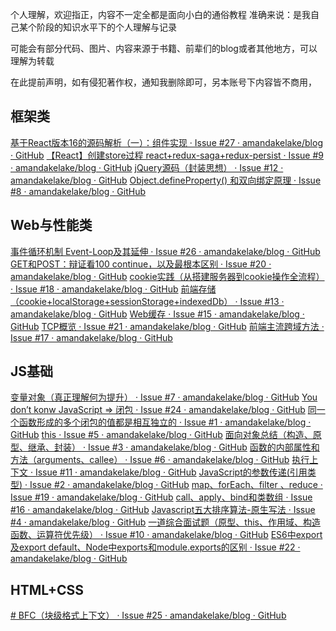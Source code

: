 个人理解，欢迎指正，内容不一定全都是面向小白的通俗教程
准确来说：是我自己某个阶段的知识水平下的个人理解与记录

可能会有部分代码、图片、内容来源于书籍、前辈们的blog或者其他地方，可以理解为转载

在此提前声明，如有侵犯著作权，通知我删除即可，另本账号下内容皆不商用，

## 框架类
[基于React版本16的源码解析（一）：组件实现 · Issue #27 · amandakelake/blog · GitHub](https://github.com/amandakelake/blog/issues/27)
[【React】创建store过程   react+redux-saga+redux-persist · Issue #9 · amandakelake/blog · GitHub](https://github.com/amandakelake/blog/issues/9)
[jQuery源码（封装思想） · Issue #12 · amandakelake/blog · GitHub](https://github.com/amandakelake/blog/issues/12)
[Object.defineProperty() 和双向绑定原理 · Issue #8 · amandakelake/blog · GitHub](https://github.com/amandakelake/blog/issues/8)

## Web与性能类
[事件循环机制 Event-Loop及其延伸 · Issue #26 · amandakelake/blog · GitHub](https://github.com/amandakelake/blog/issues/26)
[GET和POST：辩证看100 continue，以及最根本区别  · Issue #20 · amandakelake/blog · GitHub](https://github.com/amandakelake/blog/issues/20)
[cookie实践（从搭建服务器到cookie操作全流程） · Issue #18 · amandakelake/blog · GitHub](https://github.com/amandakelake/blog/issues/18)
[前端存储（cookie+localStorage+sessionStorage+indexedDb） · Issue #13 · amandakelake/blog · GitHub](https://github.com/amandakelake/blog/issues/13)
[Web缓存 · Issue #15 · amandakelake/blog · GitHub](https://github.com/amandakelake/blog/issues/15)
[TCP概览 · Issue #21 · amandakelake/blog · GitHub](https://github.com/amandakelake/blog/issues/21)
[前端主流跨域方法 · Issue #17 · amandakelake/blog · GitHub](https://github.com/amandakelake/blog/issues/17)

## JS基础

[变量对象（真正理解何为提升） · Issue #7 · amandakelake/blog · GitHub](https://github.com/amandakelake/blog/issues/7)
[You don’t konw JavaScript => 闭包 · Issue #24 · amandakelake/blog · GitHub](https://github.com/amandakelake/blog/issues/24)
[同一个函数形成的多个闭包的值都是相互独立的 · Issue #1 · amandakelake/blog · GitHub](https://github.com/amandakelake/blog/issues/1)
[this · Issue #5 · amandakelake/blog · GitHub](https://github.com/amandakelake/blog/issues/5)
[面向对象总结（构造、原型、继承、封装） · Issue #3 · amandakelake/blog · GitHub](https://github.com/amandakelake/blog/issues/3)
[函数的内部属性和方法（arguments、callee） · Issue #6 · amandakelake/blog · GitHub](https://github.com/amandakelake/blog/issues/6)
[执行上下文 · Issue #11 · amandakelake/blog · GitHub](https://github.com/amandakelake/blog/issues/11)
[JavaScript的参数传递(引用类型) · Issue #2 · amandakelake/blog · GitHub](https://github.com/amandakelake/blog/issues/2)
[map、forEach、filter 、reduce · Issue #19 · amandakelake/blog · GitHub](https://github.com/amandakelake/blog/issues/19)
[call、apply、bind和类数组 · Issue #16 · amandakelake/blog · GitHub](https://github.com/amandakelake/blog/issues/16)
[Javascript五大排序算法-原生写法 · Issue #4 · amandakelake/blog · GitHub](https://github.com/amandakelake/blog/issues/4)
[一道综合面试题（原型、this、作用域、构造函数、运算符优先级） · Issue #10 · amandakelake/blog · GitHub](https://github.com/amandakelake/blog/issues/10)
[ES6中export及export default、Node中exports和module.exports的区别 · Issue #22 · amandakelake/blog · GitHub](https://github.com/amandakelake/blog/issues/22)

## HTML+CSS
[# BFC（块级格式上下文） · Issue #25 · amandakelake/blog · GitHub](https://github.com/amandakelake/blog/issues/25)
